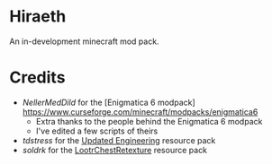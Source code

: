 # Hiraeth
An in-development minecraft mod pack.

# Credits
- *NellerMedDild* for the [Enigmatica 6 modpack] https://www.curseforge.com/minecraft/modpacks/enigmatica6
  - Extra thanks to the people behind the Enigmatica 6 modpack
  - I've edited a few scripts of theirs
- *tdstress* for the [Updated Engineering](https://www.curseforge.com/minecraft/texture-packs/updated-engineering) resource pack
- *soldrk* for the [LootrChestRetexture](https://www.curseforge.com/minecraft/texture-packs/lootrchestretexture-for-create) resource pack